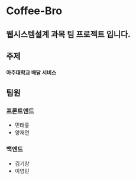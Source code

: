 # Coffee-Bro

## 웹시스템설계 과목 팀 프로젝트 입니다.

## 주제

#### 아주대학교 배달 서비스

## 팀원

### 프론트엔드

- 민태홍
- 양재연

### 백엔드

- 김기창
- 이영민
